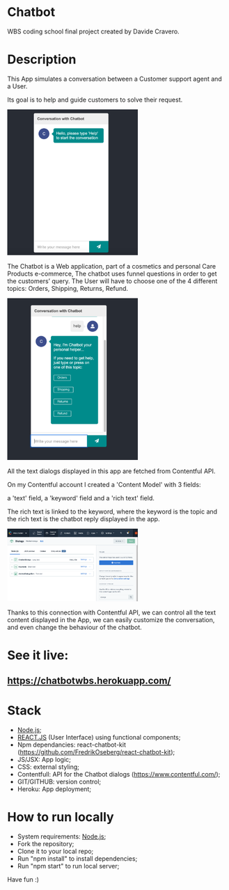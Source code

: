 # Chatbot

WBS coding school final project created by Davide Cravero.



# Description

This App simulates a conversation between a Customer support agent and a User.

Its goal is to help and guide customers to solve their request.


  <img src="/pics/Chatbot.png" width="300">


The Chatbot is a Web application, part of a cosmetics and personal Care Products e-commerce,
The chatbot uses funnel questions in order to get the customers’ query. The User will have to choose one of the 4 different topics:
Orders, 
Shipping, 
Returns,
Refund.

 <img src="./Chatbot2.png" width="300">

All the text dialogs displayed in this app are fetched from Contentful API.

On my Contentful account I created a 'Content Model' with 3 fields:

a 'text' field, a 'keyword' field and a 'rich text' field.

The rich text is linked to the keyword, where the keyword is the topic and the rich text is the chatbot reply displayed in the app.

<img src="./ChatbotContentful.png" width="300">

Thanks to this connection with Contentful API, we can control all the text content displayed in the App, we can easily customize the conversation, and even change the behaviour of the chatbot.

# See it live: 
## https://chatbotwbs.herokuapp.com/

# Stack

- [Node.js](https://nodejs.org/);
- [REACT.JS](https://reactjs.org/) (User Interface) using functional components;
- Npm dependancies: react-chatbot-kit (https://github.com/FredrikOseberg/react-chatbot-kit);
- JS/JSX: App logic;
- CSS: external styling;
- Contentfull: API for the Chatbot dialogs (https://www.contentful.com/);
- GIT/GITHUB: version control;
- Heroku: App deployment;

# How to run locally

- System requirements: [Node.js](https://nodejs.org/);
- Fork the repository;
- Clone it to your local repo;
- Run "npm install" to install dependencies;
- Run "npm start" to run local server;

Have fun :)


